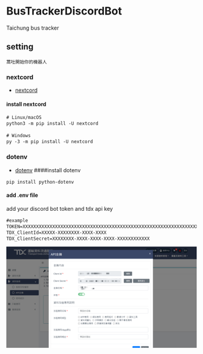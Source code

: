 # BusTrackerDiscordBot
Taichung bus tracker


## setting
`蒿吐開始你的機器人`
### nextcord
- [nextcord](https://pypi.org/project/nextcord/)
#### install nextcord

```
# Linux/macOS
python3 -m pip install -U nextcord

# Windows
py -3 -m pip install -U nextcord
```
### dotenv
- [dotenv](https://pypi.org/project/python-dotenv/)
####install dotenv
```
pip install python-dotenv
```
#### add .env file

add your discord bot token and tdx api key
```shell
#example
TOKEN=XXXXXXXXXXXXXXXXXXXXXXXXXXXXXXXXXXXXXXXXXXXXXXXXXXXXXXXXXXXXXXXXXXXXXXXXXXXXX
TDX_ClientId=XXXXX-XXXXXXXX-XXXX-XXXX
TDX_ClientSecret=XXXXXXXX-XXXX-XXXX-XXXX-XXXXXXXXXXXX
```
![api key](https://github.com/haoching/BusTrackerDiscordBot/blob/main/readmeimg/tdxtoken.png?raw=true)
### 




